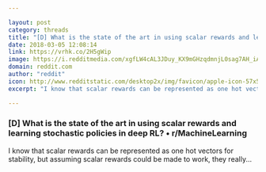 ```yaml
---

layout: post
category: threads
title: "[D] What is the state of the art in using scalar rewards and learning stochastic policies in deep RL?"
date: 2018-03-05 12:08:14
link: https://vrhk.co/2H5gWip
image: https://i.redditmedia.com/xgfLW4cAL3JDuy_KX9mGHzqdmnjL0sag7AH_iA78UnI.jpg?w=320&s=fccc562145dc34be5157466542d02858
domain: reddit.com
author: "reddit"
icon: http://www.redditstatic.com/desktop2x/img/favicon/apple-icon-57x57.png
excerpt: "I know that scalar rewards can be represented as one hot vectors for stability, but assuming scalar rewards could be made to work, they really..."

---
```


### [D] What is the state of the art in using scalar rewards and learning stochastic policies in deep RL? • r/MachineLearning

I know that scalar rewards can be represented as one hot vectors for stability, but assuming scalar rewards could be made to work, they really...